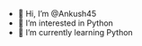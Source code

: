 - 👋 Hi, I’m @Ankush45
- 👀 I’m interested in Python
- 🌱 I’m currently learning Python


<!---
Ankush45/Ankush45 is a ✨ special ✨ repository because its `README.md` (this file) appears on your GitHub profile.
You can click the Preview link to take a look at your changes.
--->

